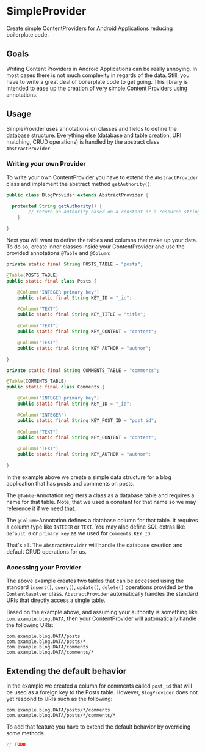 # SimpleProvider

Create simple ContentProviders for Android Applications reducing boilerplate code.

## Goals

Writing Content Providers in Android Applications can be really annoying. In most cases there is not much complexity in regards of the data. Still, you have to write a great deal of boilerplate code to get going. This library is intended to ease up the creation of very simple Content Providers using annotations.

## Usage

SimpleProvider uses annotations on classes and fields to define the database structure. Everything else (database and table creation, URI matching, CRUD operations) is handled by the abstract class `AbstractProvider`.

### Writing your own Provider

To write your own ContentProvider you have to extend the `AbstractProvider` class and implement the abstract method `getAuthority()`:

```java
public class BlogProvider extends AbstractProvider {

  protected String getAuthority() {
		// return an authority based on a constant or a resource string
	}

}
```

Next you will want to define the tables and columns that make up your data. 
To do so, create inner classes inside your ContentProvider and use the provided annotations `@Table` and `@Column`:

```java
private static final String POSTS_TABLE = "posts";

@Table(POSTS_TABLE)
public static final class Posts {

    @Column("INTEGER primary key")
    public static final String KEY_ID = "_id";

    @Column("TEXT")
    public static final String KEY_TITLE = "title";
    
    @Column("TEXT")
    public static final String KEY_CONTENT = "content";

    @Column("TEXT")
    public static final String KEY_AUTHOR = "author";

}

private static final String COMMENTS_TABLE = "comments";

@Table(COMMENTS_TABLE)
public static final class Comments {

    @Column("INTEGER primary key")
    public static final String KEY_ID = "_id";

    @Column("INTEGER")
    public static final String KEY_POST_ID = "post_id";
    
    @Column("TEXT")
    public static final String KEY_CONTENT = "content";

    @Column("TEXT")
    public static final String KEY_AUTHOR = "author";

}

```

In the example above we create a simple data structure for a blog application that has posts and comments on posts.

The `@Table`-Annotation registers a class as a database table and requires a name for that table. Note, that we used a constant for that name so we may reference it if we need that.

The `@Column`-Annotation defines a database column for that table. It requires a column type like `INTEGER` or `TEXT`. You may also define SQL extras like `default 0` or `primary key` as we used for `Comments.KEY_ID`.

That's all. The `AbstractProvider` will handle the database creation and default CRUD operations for us.

### Accessing your Provider

The above example creates two tables that can be accessed using the standard `insert()`, `query()`, `update()`, `delete()` operations provided by the `ContentResolver` class. `AbstractProvider` automatically handles the standard URIs that directly access a single table.

Based on the example above, and assuming your authority is something like ``com.example.blog.DATA``, then your ContentProvider will automatically handle the following URIs:

```
com.example.blog.DATA/posts
com.example.blog.DATA/posts/*
com.example.blog.DATA/comments
com.example.blog.DATA/comments/*
```

## Extending the default behavior

In the example we created a column for comments called `post_id` that will be used as a foreign key to the Posts table.
However, `BlogProvider` does not yet respond to URIs such as the following:
```
com.example.blog.DATA/posts/*/comments
com.example.blog.DATA/posts/*/comments/*
```
To add that feature you have to extend the default behavior by overriding some methods.

```java
// TODO
```
